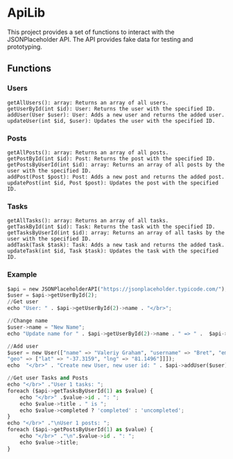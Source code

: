 
# ApiLib

This project provides a set of functions to interact with the JSONPlaceholder API. The API provides fake data for testing and prototyping.

## Functions

### Users

    getAllUsers(): array: Returns an array of all users.
    getUserById(int $id): User: Returns the user with the specified ID.
    addUser(User $user): User: Adds a new user and returns the added user.
    updateUser(int $id, $user): Updates the user with the specified ID.

### Posts

    getAllPosts(): array: Returns an array of all posts.
    getPostById(int $id): Post: Returns the post with the specified ID.
    getPostsByUserId(int $id): array: Returns an array of all posts by the user with the specified ID.
    addPost(Post $post): Post: Adds a new post and returns the added post.
    updatePost(int $id, Post $post): Updates the post with the specified ID.

### Tasks

    getAllTasks(): array: Returns an array of all tasks.
    getTaskById(int $id): Task: Returns the task with the specified ID.
    getTasksByUserId(int $id): array: Returns an array of all tasks by the user with the specified ID.
    addTask(Task $task): Task: Adds a new task and returns the added task.
    updateTask(int $id, Task $task): Updates the task with the specified ID.


### Example

```python
$api = new JSONPlaceholderAPI("https://jsonplaceholder.typicode.com/");
$user = $api->getUserById(2);
//Get user
echo "User: " . $api->getUserById(2)->name . "</br>";

//Change name
$user->name = "New Name";
echo "Update name for " . $api->getUserById(2)->name . " => " .  $api->updateUser(2, $user)->name  . "</br>";

//Add user
$user = new User(["name" => "Valeriy Graham", "username" => "Bret", "email" => "Sincere@april.biz", "address" => ["street" => "Kulas Light", "suite" => "Apt. 556", "city" => "Gwenborough", "zipcode" => "92998-3874", 
"geo" => ["lat" => "-37.3159", "lng" => "81.1496"]]]);
echo  "</br>" . "Create new User, new user id: " . $api->addUser($user)->id;

//Get user Tasks and Posts
echo "</br>" ."User 1 tasks: ";
foreach ($api->getTasksByUserId(1) as $value) {
    echo "</br>" .$value->id . ": ";
    echo $value->title . " is ";
    echo $value->completed ? 'completed' : 'uncompleted';
}
echo "</br>" ."\nUser 1 posts: ";
foreach ($api->getPostsByUserId(1) as $value) {
    echo "</br>" ."\n".$value->id . ": ";
    echo $value->title;
}
```